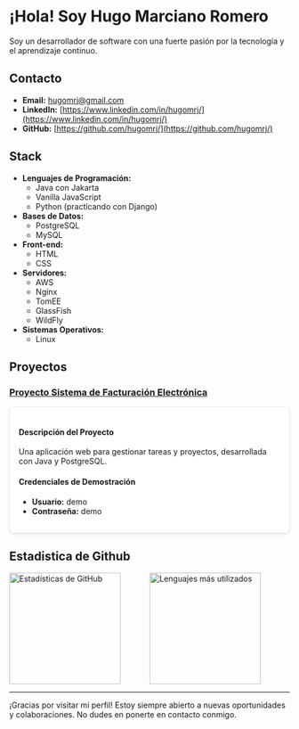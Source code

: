 # ¡Hola! Soy Hugo Marciano Romero


Soy un desarrollador de software con una fuerte pasión por la tecnología y el aprendizaje continuo.


## Contacto
- **Email:** hugomrj@gmail.com
- **LinkedIn:** [https://www.linkedin.com/in/hugomrj/](https://www.linkedin.com/in/hugomrj/)
- **GitHub:** [https://github.com/hugomrj/](https://github.com/hugomrj/)

## Stack
- **Lenguajes de Programación:**
  - Java con Jakarta
  - Vanilla JavaScript
  - Python (practicando con Django)
- **Bases de Datos:**
  - PostgreSQL
  - MySQL
- **Front-end:**
  - HTML
  - CSS
- **Servidores:**
  - AWS
  - Nginx
  - TomEE
  - GlassFish
  - WildFly
- **Sistemas Operativos:**
  - Linux


## Proyectos


### [Proyecto Sistema de Facturación Electrónica](http://34.216.58.69:8070/proyectoneto)

<div style="border: 1px solid #eaeaea; border-radius: 8px; padding: 16px; background-color: #ffffff; box-shadow: 0px 2px 4px rgba(0, 0, 0, 0.1);">

#### Descripción del Proyecto
Una aplicación web para gestionar tareas y proyectos, desarrollada con Java y PostgreSQL.

#### Credenciales de Demostración
- **Usuario:** demo
- **Contraseña:** demo

</div>



## Estadistica de Github

<div style="display: flex; flex-direction: row;">
    <img src="https://github-readme-stats.vercel.app/api?username=hugomrj&show_icons=true&theme=radical" alt="Estadísticas de GitHub" style="flex: 1; height: 200px;">
    <img src="https://github-readme-stats.vercel.app/api/top-langs/?username=hugomrj&layout=compact&theme=radical" alt="Lenguajes más utilizados" style="flex: 1; height: 200px;">
</div>





---

¡Gracias por visitar mi perfil! Estoy siempre abierto a nuevas oportunidades y colaboraciones. No dudes en ponerte en contacto conmigo.
